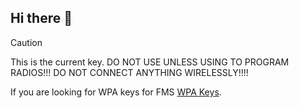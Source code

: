 ## Hi there 👋

<!--

**Here are some ideas to get you started:**

🙋‍♀️ A short introduction - what is your organization all about?
🌈 Contribution guidelines - how can the community get involved?
👩‍💻 Useful resources - where can the community find your docs? Is there anything else the community should know?
🍿 Fun facts - what does your team eat for breakfast?
🧙 Remember, you can do mighty things with the power of [Markdown](https://docs.github.com/github/writing-on-github/getting-started-with-writing-and-formatting-on-github/basic-writing-and-formatting-syntax)
-->

> [!CAUTION]
> This is the current key. DO NOT USE UNLESS USING TO PROGRAM RADIOS!!!
> DO NOT CONNECT ANYTHING WIRELESSLY!!!!

If you are looking for WPA keys for FMS [WPA Keys](https://github.com/Cheesy-Arena-Data/WPA-Keys/blob/47490a0c9ce9dac607e802df6fb6c26dd386b603/README.md).
